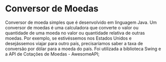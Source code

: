 <h1>Conversor de Moedas</h1>
<p>
    Conversor de moeda simples que é 
    desenvolvido em linguagem Java. Um conversor de 
    moedas é uma calculadora que converte o valor ou 
    quantidade de uma moeda no valor ou quantidade 
    relativa de outras moedas. Por exemplo, 
    se estivéssemos nos Estados Unidos e 
    desejássemos viajar para outro país, 
    precisaríamos saber a taxa de conversão 
    por dólar para a moeda do país.
    Foi utilizada a biblioteca Swing e a API de Cotações de Moedas - AwesomeAPI;
</p>
